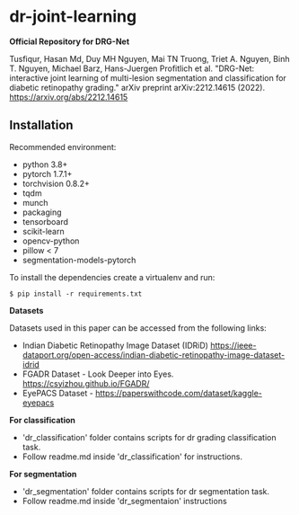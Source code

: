# dr-joint-learning
**Official Repository for DRG-Net**

Tusfiqur, Hasan Md, Duy MH Nguyen, Mai TN Truong, Triet A. Nguyen, Binh T. Nguyen, Michael Barz, Hans-Juergen Profitlich et al. "DRG-Net: interactive joint learning of multi-lesion segmentation and classification for diabetic retinopathy grading." arXiv preprint arXiv:2212.14615 (2022).
https://arxiv.org/abs/2212.14615

## Installation

Recommended environment:
- python 3.8+
- pytorch 1.7.1+
- torchvision 0.8.2+
- tqdm
- munch
- packaging
- tensorboard
- scikit-learn
- opencv-python
- pillow < 7
- segmentation-models-pytorch

To install the dependencies create a virtualenv and run:
```shell
$ pip install -r requirements.txt
```
**Datasets**

Datasets used in this paper can be accessed from the following links:
- Indian Diabetic Retinopathy Image Dataset (IDRiD)
https://ieee-dataport.org/open-access/indian-diabetic-retinopathy-image-dataset-idrid
- FGADR Dataset - Look Deeper into Eyes. https://csyizhou.github.io/FGADR/
- EyePACS Dataset - https://paperswithcode.com/dataset/kaggle-eyepacs


**For classification**

- 'dr_classification' folder contains scripts for dr grading classification task.
- Follow readme.md inside 'dr_classification' for instructions.


**For segmentation**

- 'dr_segmentation' folder contains scripts for dr segmentation task.
-  Follow readme.md inside 'dr_segmentaion' instructions
